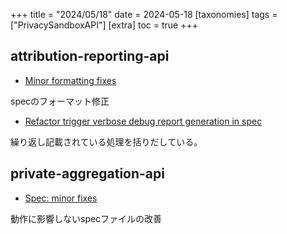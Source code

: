 +++
title = "2024/05/18"
date = 2024-05-18
[taxonomies]
tags = ["PrivacySandboxAPI"]
[extra]
toc = true
+++


## attribution-reporting-api
* [Minor formatting fixes](https://github.com/WICG/attribution-reporting-api/commit/758d2dc979cc80dcab9b8aac622411c5c3c89db0)

specのフォーマット修正

* [Refactor trigger verbose debug report generation in spec](https://github.com/WICG/attribution-reporting-api/commit/20ccacc5ab1af89fafa35a1251a6593021525715)

繰り返し記載されている処理を括りだしている。

## private-aggregation-api
* [Spec: minor fixes](https://github.com/patcg-individual-drafts/private-aggregation-api/commit/ed0420f3146adb36c1f3c8fbad38d24823500a2e)

動作に影響しないspecファイルの改善
